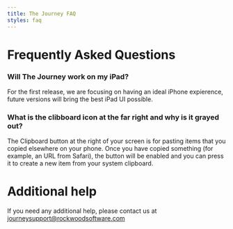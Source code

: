 ```yaml
---
title: The Journey FAQ
styles: faq
---
```


# Frequently Asked Questions

### Will The Journey work on my iPad?
For the first release, we are focusing on having an ideal iPhone expierence, future versions will bring the best iPad UI possible.

### What is the clibboard icon at the far right and why is it grayed out?
The Clipboard button at the right of your screen is for pasting items that you copied elsewhere on your phone. Once you have copied something (for example, an URL from Safari), the button will be enabled and you can press it to create a new item from your system clipboard.

# Additional help
If you need any additional help, please contact us at journeysupport@rockwoodsoftware.com
